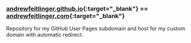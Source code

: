 ### [andrewfeitlinger.github.io][1]{:target="_blank"} == [andrewfeitlinger.com][2]{:target="_blank"}

Repository for my GitHub User Pages subdomain and host for my custom domain with automatic redirect.

[1]: http://andrewfeitlinger.github.io/ "andrewfeitlinger.github.io"
[2]: http://andrewfeitlinger.com/ "andrewfeitlinger.com"
